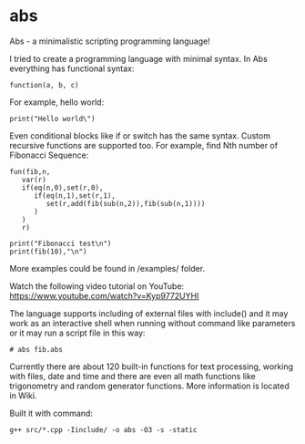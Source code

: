 # abs
Abs - a minimalistic scripting programming language!

I tried to create a programming language with minimal syntax.
In Abs everything has functional syntax:

```
function(a, b, c)
```
 
For example, hello world:
```
print("Hello world\")
```
Even conditional blocks like if or switch has the same syntax.
Custom recursive functions are supported too.
For example, find Nth number of Fibonacci Sequence:

```
fun(fib,n,
   var(r)
   if(eq(n,0),set(r,0),
      if(eq(n,1),set(r,1),
         set(r,add(fib(sub(n,2)),fib(sub(n,1))))
      )
   )
   r)
 
print("Fibonacci test\n")
print(fib(10),"\n")
```
More examples could be found in /examples/ folder.

Watch the following video tutorial on YouTube:
https://www.youtube.com/watch?v=Kyp9772UYHI

The language supports including of external files with include() and it may work as an interactive shell when running without command like parameters or it may run a script file in this way:
```
# abs fib.abs
```

Currently there are about 120 built-in functions for text processing, working with files, date and time and there are even all math functions like trigonometry and random generator functions. More information is located in Wiki.

Built it with command:
```
g++ src/*.cpp -Iinclude/ -o abs -O3 -s -static
```